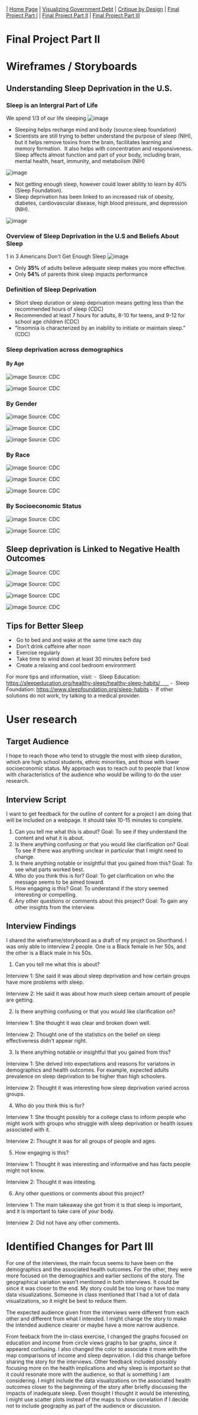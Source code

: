 | [Home Page](README.md) | [Visualizing Government Debt](visualizing-government-debt.md) | [Critique by Design](critique-by-design.md) | [Final Project Part I](final-project-part-one.md) | [Final Project Part II](final-project-part-two.md) | [Final Project Part III](final-project-part-three.md)

# Final Project Part II

# Wireframes / Storyboards

## Understanding Sleep Deprivation in the U.S.

### Sleep is an Intergral Part of Life

We spend 1/3 of our life sleeping
![image](https://user-images.githubusercontent.com/123040438/220256503-23101061-279a-47bc-987f-21c1467157de.png)

- Sleeping helps recharge mind and body (source:sleep foundation)
- Scientists are still trying to better understand the purpose of sleep (NIH), but it helps remove toxins from the brain, facilitates learning and memory formation.  It also helps with concentration and responsiveness. Sleep affects almost function and part of your body, including brain, mental health, heart, immunity, and metabolism (NIH)

![image](https://user-images.githubusercontent.com/123040438/220256700-fe02f8ae-72f8-453a-b9fe-a7810a311145.png)

- Not getting enough sleep, however could lower ability to learn by 40% (Sleep Foundation). 
- Sleep deprivation has been linked to an increased risk of obesity, diabetes, cardiovascular disease, high blood pressure, and depression (NIH).

![image](https://user-images.githubusercontent.com/123040438/220256792-94b0f20e-643e-409f-8921-6f15cdea1555.png)

### Overview of Sleep Deprivation in the U.S and  Beliefs About Sleep

1 in 3 Americans Don't Get Enough Sleep
![image](https://user-images.githubusercontent.com/123040438/220256976-f1bc2be9-5b51-46fb-a1a0-48f18361b339.png)

- Only **35%** of adults believe adequate sleep makes you more effective.
- Only **54%** of parents think sleep impacts performance

### Definition of Sleep Deprivation 

- Short sleep duration or sleep deprivation means getting less than the recommended hours of sleep (CDC)
- Recommended at least 7 hours for adults, 8-10 for teens, and 9-12 for school age children (CDC)
- “Insomnia is characterized by an inability to initiate or maintain sleep.” (CDC)

### Sleep deprivation across demographics
#### By Age
![image](https://user-images.githubusercontent.com/123040438/220257766-8d564358-1114-46a1-bfb2-a575a1baddaf.png)
Source: CDC

![image](https://user-images.githubusercontent.com/123040438/220257824-2badc166-b96c-4151-8850-a1dd9afc630f.png)
Source: CDC

### By Gender
![image](https://user-images.githubusercontent.com/123040438/220257907-56d1a4ab-5639-428a-841f-82a2e9bda23a.png)
Source: CDC

![image](https://user-images.githubusercontent.com/123040438/220257955-530538c0-d1d2-447e-aede-b2234f598c46.png)
Source: CDC

![image](https://user-images.githubusercontent.com/123040438/220257996-4fb14f41-396f-4256-a476-777cba8a0ec4.png)
Source: CDC

### By Race
![image](https://user-images.githubusercontent.com/123040438/220258151-12d9d37a-36c2-4e10-943d-c7e1127fd8f5.png)
Source: CDC

![image](https://user-images.githubusercontent.com/123040438/220258181-90fffdf8-f011-428d-a805-4c45a9e56016.png)
Source: CDC

![image](https://user-images.githubusercontent.com/123040438/220258211-65575eed-8455-4e1b-889d-7d9696d1fbf3.png)
Source: CDC

### By Socioeconomic Status
![image](https://user-images.githubusercontent.com/123040438/220258279-e1d6f693-505b-4317-aa8b-aac7af9be158.png)
Source: CDC

![image](https://user-images.githubusercontent.com/123040438/220258304-a3f312c7-3ce5-4de7-a662-7c8b30f18dc7.png)
Source: CDC

## Sleep deprivation is Linked to Negative Health Outcomes
![image](https://user-images.githubusercontent.com/123040438/220258411-5383c4bb-5b47-4c9a-ab37-68ecee73478c.png)
Source: CDC

![image](https://user-images.githubusercontent.com/123040438/220258434-2a404df1-f4aa-41b7-938d-4337cad18a7d.png)
Source: CDC

![image](https://user-images.githubusercontent.com/123040438/220258469-546bf7cc-63ed-4ae9-b95a-96cad923af23.png)
Source: CDC

![image](https://user-images.githubusercontent.com/123040438/220258496-536f46d2-bea7-41f3-9f00-cc1d4c8a9e94.png)
Source: CDC

## Tips for Better Sleep
-  Go to bed and and wake at the same time each day
-  Don’t drink caffeine after noon 
-  Exercise regularly
-  Take time to wind down at least 30 minutes before bed
-  Create a relaxing and cool bedroom environment


For more tips and information, visit:
-  Sleep Education: https://sleepeducation.org/healthy-sleep/healthy-sleep-habits/      
-  Sleep Foundation: https://www.sleepfoundation.org/sleep-habits
-  If other solutions do not work, try talking to a medical provider.

# User research 

## Target Audience

I hope to reach those who tend to struggle the most with sleep duration, which are high school students, ethnic minorities, and those with lower socioeconomic status. My approach was to reach out to people that I know with characteristics of the audience who would be willing to do the user research.

## Interview Script

I want to get feedback for the outline of content for a project I am doing that will be included on a webpage.  It should take 10-15 minutes to complete.

1. Can you tell me what this is about? Goal: To see if they understand the content and what it is about.
2. Is there anything confusing or that you would like clarification on? Goal: To see if there was anything unclear in particular that I might need to change.
3. Is there anything notable or insightful that you gained from this? Goal: To see what parts worked best.
4. Who do you think this is for?  Goal: To get clarification on who the message seems to be aimed toward.
5. How engaging is this?   Goal: To understand if the story seemed interesting or compelling.
6. Any other questions or comments about this project? Goal: To gain any other insights from the interview.

## Interview Findings

I shared the wireframe/storyboard as a draft of my project on Shorthand. I was only able to interview 2 people. One is a Black female in her 50s, and the other is a Black male in his 50s.

1. Can you tell me what this is about? 

Interview 1: She said it was about sleep deprivation and how certain groups have more problems with sleep.

Interview 2: He said it was about how much sleep certain amount of people are getting.

2. Is there anything confusing or that you would like clarification on?

Interview 1: She thought it was clear and broken down well.

Interview 2: Thought one of the statistics on the belief on sleep effectiveness didn't appear right.

3. Is there anything notable or insightful that you gained from this?

Interview 1: She delved into expectations and reasons for variatons in demographics and health outcomes. For example, expected adults prevalence on sleep deprivation to be higher than high schoolers.

Interview 2: Thought it was interesting how sleep deprivation varied across groups.
 
4. Who do you think this is for? 

Interview 1: She thought possibly for a college class to inform people who might work with groups who struggle with sleep deprivation or health issues associated with it.

Interview 2: Thought it was for all groups of people and ages.

5. How engaging is this? 

Interview 1: Thought it was interesting and informative and has facts people might not know.

Interview 2: Thought it was intesting.

6. Any other questions or comments about this project? 
 
Interview 1: The main takeaway she got from it is that sleep is important, and it is important to take care of your body.

Interview 2: Did not have any other comments.


# Identified Changes for Part III
 
For one of the interviews, the main focus seems to have been on the demographics and the associated health outcomes. For the other, they were more focused on the demographics and earlier sections of the story. The geographical variation wasn't mentioned in both interviews. It could be since it was closer to the end. My story could be too long or have too many data visualizations. Someone in class mentioned that I had a lot of data visualizations, so it might be best to reduce them.

The expected audience given from the interviews were different from each other and different from what I intended. I might change the story to make the intended audience clearer or maybe have a more narrow audience. 

From feeback from the in-class exercise, I changed the graphs focused on education and income from circle views graphs to bar graphs, since it appeared confusing. I also changed the color to associate it more with the map comparisons of income and sleep deprivation. I did this change before sharing the story for the interviews. Other feedback included possibly focusing more on the health implications and why sleep is important so that it could resonate more with the audience, so that is something I am considering. I might include the data visualizations on the associated health outcomes closer to the beginnning of the story after briefly discussing the impacts of inadequate sleep. Even thought I thought it would be interesting, I might use scatter plots instead of the maps to show correlation if I decide not to include geography as part of the audience or discussion.


